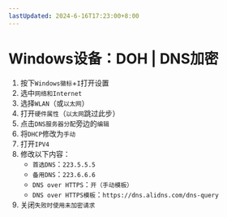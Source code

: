 ```yaml
---
lastUpdated: 2024-6-16T17:23:00+8:00
---
```


# Windows设备：DOH | DNS加密

1. 按下```Windows徽标```+```I```打开设置
2. 选中```网络和Internet```
3. 选择```WLAN```（或```以太网```）
4. 打开```硬件属性```（```以太网```跳过此步）
5. 点击```DNS服务器分配```旁边的```编辑```
6. 将```DHCP```修改为```手动```
7. 打开```IPV4```
8. 修改以下内容：
	- ```首选DNS```：```223.5.5.5```
	- ```备用DNS```：```223.6.6.6```
	- ```DNS over HTTPS```：```开（手动模板）```
	- ```DNS over HTTPS模板```：```https://dns.alidns.com/dns-query```
9. 关闭```失败时使用未加密请求```
